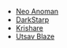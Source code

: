 - [Neo Anoman](https://github.com/NeoAnoman)
- [DarkStarp](https://github.com/DarkStarp)
- [Krishare](https://github.com/Krishare)
- [Utsav Blaze](https://github.com/utsav-blaze)
